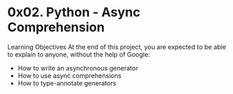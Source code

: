 # 0x02. Python - Async Comprehension

Learning Objectives
At the end of this project, you are expected to be able to explain to anyone, without the help of Google:

* How to write an asynchronous generator
* How to use async comprehensions
* How to type-annotate generators
